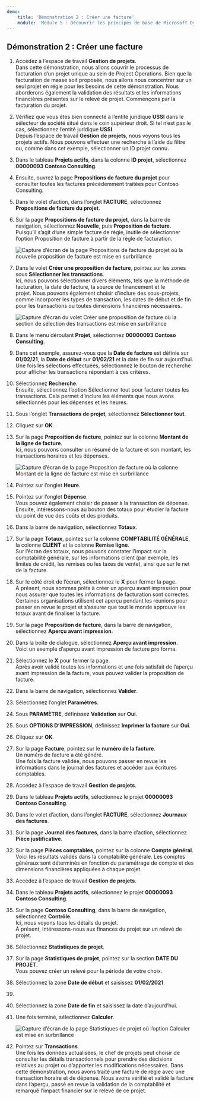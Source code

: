 ```yaml
---
demo:
    title: 'Démonstration 2 : Créer une facture'
    module: 'Module 5 : Découvrir les principes de base de Microsoft Dynamics 365 Project Operations »
---
```


## Démonstration 2 : Créer une facture

1. Accédez à l’espace de travail **Gestion de projets**.  
    Dans cette démonstration, nous allons couvrir le processus de facturation d’un projet unique au sein de Project Operations. Bien que la facturation de masse soit proposée, nous allons nous concentrer sur un seul projet en régie pour les besoins de cette démonstration. Nous aborderons également la validation des résultats et les informations financières présentes sur le relevé de projet. Commençons par la facturation du projet. 

1. Vérifiez que vous êtes bien connecté à l’entité juridique **USSI** dans le sélecteur de société situé dans le coin supérieur droit. Si tel n’est pas le cas, sélectionnez l’entité juridique **USSI**.  
    Depuis l’espace de travail **Gestion de projets**, nous voyons tous les projets actifs. Nous pouvons effectuer une recherche à l’aide du filtre ou, comme dans cet exemple, sélectionner un ID projet connu. 

1. Dans le tableau **Projets actifs**, dans la colonne **ID projet**, sélectionnez **00000093 Contoso Consulting**.  

1. Ensuite, ouvrez la page **Propositions de facture du projet** pour consulter toutes les factures précédemment traitées pour Contoso Consulting. 

1. Dans le volet d’action, dans l’onglet **FACTURE**, sélectionnez **Propositions de facture du projet**. 

1. Sur la page **Propositions de facture du projet**, dans la barre de navigation, sélectionnez **Nouvelle**, puis **Proposition de facture**.  
    Puisqu’il s’agit d’une simple facture de régie, inutile de sélectionner l’option Proposition de facture à partir de la règle de facturation. 

    ![Capture d’écran de la page Propositions de facture du projet où la nouvelle proposition de facture est mise en surbrillance](./media/projops_invoice_1_new_invoice_proposal.png)

1. Dans le volet **Créer une proposition de facture**, pointez sur les zones sous **Sélectionner les transactions**.  
    Ici, nous pouvons sélectionner divers éléments, tels que la méthode de facturation, la date de facture, la source de financement et le projet. Nous pouvons également choisir d’inclure des sous-projets, comme incorporer les types de transaction, les dates de début et de fin pour les transactions ou toutes dimensions financières nécessaires. 

    ![Capture d’écran du volet Créer une proposition de facture où la section de sélection des transactions est mise en surbrillance](./media/projops_invoice_2_select_transactions.png)

1. Dans le menu déroulant **Projet**, sélectionnez **00000093 Contoso Consulting**. 

1. Dans cet exemple, assurez-vous que la **Date de facture** est définie sur **01/02/21**, la **Date de début** sur **01/02/21** et la date de fin sur aujourd’hui.  
    Une fois les sélections effectuées, sélectionnez le bouton de recherche pour afficher les transactions répondant à ces critères.

1. Sélectionnez **Recherche**.  
    Ensuite, sélectionnez l’option Sélectionner tout pour facturer toutes les transactions. Cela permet d’inclure les éléments que nous avons sélectionnés pour les dépenses et les heures.

1. Sous l’onglet **Transactions de projet**, sélectionnez **Sélectionner tout**.

1. Cliquez sur **OK**. 

1. Sur la page **Proposition de facture**, pointez sur la colonne **Montant de la ligne de facture**.  
    Ici, nous pouvons consulter un résumé de la facture et son montant, les transactions horaires et les dépenses.

    ![Capture d’écran de la page Proposition de facture où la colonne Montant de la ligne de facture est mise en surbrillance](./media/projops_invoice_3_invoice_line_amount_column.png)

1. Pointez sur l’onglet **Heure**. 

1. Pointez sur l’onglet **Dépense**.  
    Vous pouvez également choisir de passer à la transaction de dépense.  
Ensuite, intéressons-nous au bouton des totaux pour étudier la facture du point de vue des coûts et des produits.

1. Dans la barre de navigation, sélectionnez **Totaux**.

1. Sur la page **Totaux**, pointez sur la colonne **COMPTABILITÉ GÉNÉRALE**, la colonne **CLIENT** et la colonne **Remise ligne**.  
    Sur l’écran des totaux, nous pouvons constater l’impact sur la comptabilité générale, sur les informations client (par exemple, les limites de crédit, les remises ou les taxes de vente), ainsi que sur le net de la facture. 

1. Sur le côté droit de l’écran, sélectionnez le **X** pour fermer la page.  
    À présent, nous sommes prêts à créer un aperçu avant impression pour nous assurer que toutes les informations de facturation sont correctes. Certaines organisations utilisent cet aperçu pendant les réunions pour passer en revue le projet et s’assurer que tout le monde approuve les totaux avant de finaliser la facture. 

1. Sur la page **Proposition de facture**, dans la barre de navigation, sélectionnez **Aperçu avant impression**. 

1. Dans la boîte de dialogue, sélectionnez **Aperçu avant impression**.  
    Voici un exemple d’aperçu avant impression de facture pro forma. 

1. Sélectionnez le **X** pour fermer la page.  
    Après avoir validé toutes les informations et une fois satisfait de l’aperçu avant impression de la facture, vous pouvez valider la proposition de facture.

1. Dans la barre de navigation, sélectionnez **Valider**.

1. Sélectionnez l’onglet **Paramètres**.

1. Sous **PARAMÈTRE**, définissez **Validation** sur **Oui**.

1. Sous **OPTIONS D’IMPRESSION**, définissez **Imprimer la facture** sur **Oui**.

1. Cliquez sur **OK**.

1. Sur la page **Facture**, pointez sur le **numéro de la facture**.  
    Un numéro de facture a été généré.  
    Une fois la facture validée, nous pouvons passer en revue les informations dans le journal des factures et accéder aux écritures comptables.

1. Accédez à l’espace de travail **Gestion de projets**.

1. Dans le tableau **Projets actifs**, sélectionnez le projet **00000093** **Contoso Consulting**.

1. Dans le volet d’action, dans l’onglet **FACTURE**, sélectionnez **Journaux des factures**.

1. Sur la page **Journal des factures**, dans la barre d’action, sélectionnez **Pièce justificative**.

1. Sur la page **Pièces comptables**, pointez sur la colonne **Compte général**.  
    Voici les résultats validés dans la comptabilité générale. Les comptes généraux sont déterminés en fonction du paramétrage de compte et des dimensions financières appliquées à chaque projet.

1. Accédez à l’espace de travail **Gestion de projets**. 

1. Dans le tableau **Projets actifs**, sélectionnez le projet **00000093 Contoso Consulting**.

1. Sur la page **Contoso Consulting**, dans la barre de navigation, sélectionnez **Contrôle**.  
    Ici, nous voyons tous les détails du projet.  
    À présent, intéressons-nous aux finances du projet sur un relevé de projet.

1. Sélectionnez **Statistiques de projet**.

1. Sur la page **Statistiques de projet**, pointez sur la section **DATE DU PROJET**.  
Vous pouvez créer un relevé pour la période de votre choix.

1. Sélectionnez la zone **Date de début** et saisissez **01/02/2021**.
1. 
1. Sélectionnez la zone **Date de fin** et saisissez la date d’aujourd’hui.

1. Une fois terminé, sélectionnez **Calculer**.

    ![Capture d’écran de la page Statistiques de projet où l’option Calculer est mise en surbrillance](./media/projops_invoice_4_calculate.png)

1. Pointez sur **Transactions**.  
    Une fois les données actualisées, le chef de projets peut choisir de consulter les détails transactionnels pour prendre des décisions relatives au projet ou d’apporter les modifications nécessaires. Dans cette démonstration, nous avons traité une facture de régie avec une transaction horaire et de dépense. Nous avons vérifié et validé la facture dans l’aperçu, passé en revue la validation de la comptabilité et remarqué l’impact financier sur le relevé de ce projet.
